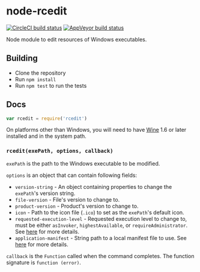 # node-rcedit

[![CircleCI build status](https://circleci.com/gh/electron/node-rcedit/tree/master.svg?style=svg)](https://circleci.com/gh/electron/node-rcedit/tree/master)
[![AppVeyor build status](https://ci.appveyor.com/api/projects/status/m880ovvfwukowyne/branch/master?svg=true)](https://ci.appveyor.com/project/electron-bot/node-rcedit/branch/master)

Node module to edit resources of Windows executables.

## Building

* Clone the repository
* Run `npm install`
* Run `npm test` to run the tests

## Docs

```js
var rcedit = require('rcedit')
```
On platforms other than Windows, you will need to have [Wine](http://winehq.org)
1.6 or later installed and in the system path.

### `rcedit(exePath, options, callback)`

`exePath` is the path to the Windows executable to be modified.

`options` is an object that can contain following fields:

* `version-string` - An object containing properties to change the `exePath`'s
  version string.
* `file-version` - File's version to change to.
* `product-version` - Product's version to change to.
* `icon` - Path to the icon file (`.ico`) to set as the `exePath`'s default icon.
* `requested-execution-level` - Requested execution level to change to, must be
  either `asInvoker`, `highestAvailable`, or `requireAdministrator`. See
  [here](https://msdn.microsoft.com/en-us/library/6ad1fshk.aspx#Anchor_9) for
  more details.
* `application-manifest` - String path to a local manifest file to use.
  See [here](https://msdn.microsoft.com/en-us/library/windows/desktop/aa374191.aspx)
  for more details.

`callback` is the `Function` called when the command completes. The function
signature is `function (error)`.
